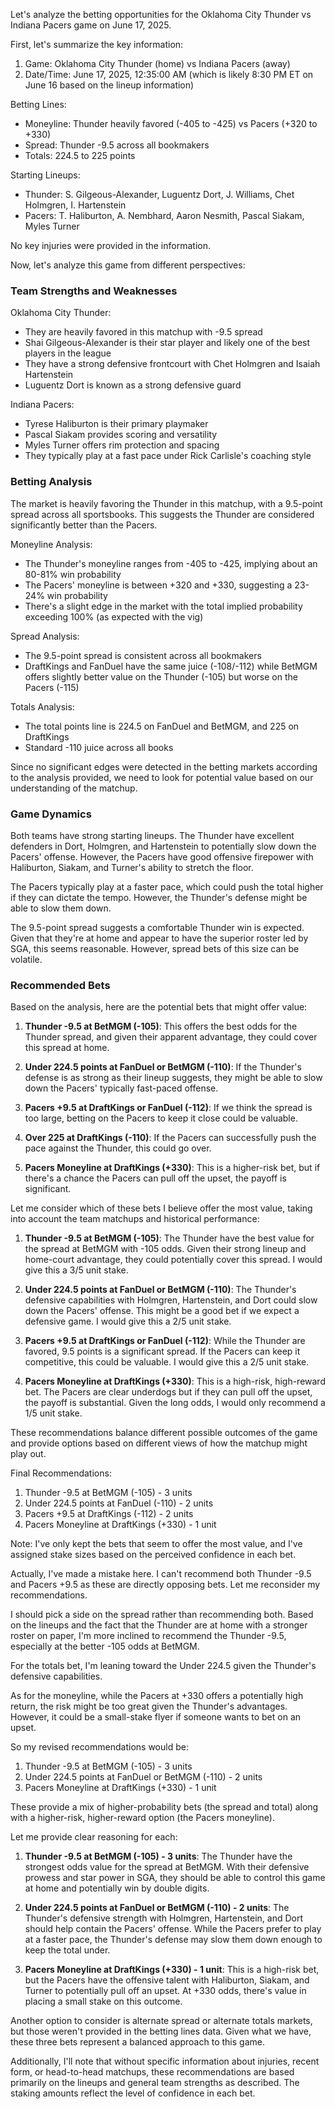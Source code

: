 Let's analyze the betting opportunities for the Oklahoma City Thunder vs Indiana Pacers game on June 17, 2025.

First, let's summarize the key information:

1. Game: Oklahoma City Thunder (home) vs Indiana Pacers (away)
2. Date/Time: June 17, 2025, 12:35:00 AM (which is likely 8:30 PM ET on June 16 based on the lineup information)

Betting Lines:
- Moneyline: Thunder heavily favored (-405 to -425) vs Pacers (+320 to +330)
- Spread: Thunder -9.5 across all bookmakers
- Totals: 224.5 to 225 points

Starting Lineups:
- Thunder: S. Gilgeous-Alexander, Luguentz Dort, J. Williams, Chet Holmgren, I. Hartenstein
- Pacers: T. Haliburton, A. Nembhard, Aaron Nesmith, Pascal Siakam, Myles Turner

No key injuries were provided in the information.

Now, let's analyze this game from different perspectives:

### Team Strengths and Weaknesses

Oklahoma City Thunder:
- They are heavily favored in this matchup with -9.5 spread
- Shai Gilgeous-Alexander is their star player and likely one of the best players in the league
- They have a strong defensive frontcourt with Chet Holmgren and Isaiah Hartenstein
- Luguentz Dort is known as a strong defensive guard

Indiana Pacers:
- Tyrese Haliburton is their primary playmaker
- Pascal Siakam provides scoring and versatility
- Myles Turner offers rim protection and spacing
- They typically play at a fast pace under Rick Carlisle's coaching style

### Betting Analysis

The market is heavily favoring the Thunder in this matchup, with a 9.5-point spread across all sportsbooks. This suggests the Thunder are considered significantly better than the Pacers.

Moneyline Analysis:
- The Thunder's moneyline ranges from -405 to -425, implying about an 80-81% win probability
- The Pacers' moneyline is between +320 and +330, suggesting a 23-24% win probability
- There's a slight edge in the market with the total implied probability exceeding 100% (as expected with the vig)

Spread Analysis:
- The 9.5-point spread is consistent across all bookmakers
- DraftKings and FanDuel have the same juice (-108/-112) while BetMGM offers slightly better value on the Thunder (-105) but worse on the Pacers (-115)

Totals Analysis:
- The total points line is 224.5 on FanDuel and BetMGM, and 225 on DraftKings
- Standard -110 juice across all books

Since no significant edges were detected in the betting markets according to the analysis provided, we need to look for potential value based on our understanding of the matchup.

### Game Dynamics

Both teams have strong starting lineups. The Thunder have excellent defenders in Dort, Holmgren, and Hartenstein to potentially slow down the Pacers' offense. However, the Pacers have good offensive firepower with Haliburton, Siakam, and Turner's ability to stretch the floor.

The Pacers typically play at a faster pace, which could push the total higher if they can dictate the tempo. However, the Thunder's defense might be able to slow them down.

The 9.5-point spread suggests a comfortable Thunder win is expected. Given that they're at home and appear to have the superior roster led by SGA, this seems reasonable. However, spread bets of this size can be volatile.

### Recommended Bets

Based on the analysis, here are the potential bets that might offer value:

1. **Thunder -9.5 at BetMGM (-105)**: This offers the best odds for the Thunder spread, and given their apparent advantage, they could cover this spread at home.

2. **Under 224.5 points at FanDuel or BetMGM (-110)**: If the Thunder's defense is as strong as their lineup suggests, they might be able to slow down the Pacers' typically fast-paced offense.

3. **Pacers +9.5 at DraftKings or FanDuel (-112)**: If we think the spread is too large, betting on the Pacers to keep it close could be valuable.

4. **Over 225 at DraftKings (-110)**: If the Pacers can successfully push the pace against the Thunder, this could go over.

5. **Pacers Moneyline at DraftKings (+330)**: This is a higher-risk bet, but if there's a chance the Pacers can pull off the upset, the payoff is significant.

Let me consider which of these bets I believe offer the most value, taking into account the team matchups and historical performance:

1. **Thunder -9.5 at BetMGM (-105)**: The Thunder have the best value for the spread at BetMGM with -105 odds. Given their strong lineup and home-court advantage, they could potentially cover this spread. I would give this a 3/5 unit stake.

2. **Under 224.5 points at FanDuel or BetMGM (-110)**: The Thunder's defensive capabilities with Holmgren, Hartenstein, and Dort could slow down the Pacers' offense. This might be a good bet if we expect a defensive game. I would give this a 2/5 unit stake.

3. **Pacers +9.5 at DraftKings or FanDuel (-112)**: While the Thunder are favored, 9.5 points is a significant spread. If the Pacers can keep it competitive, this could be valuable. I would give this a 2/5 unit stake.

4. **Pacers Moneyline at DraftKings (+330)**: This is a high-risk, high-reward bet. The Pacers are clear underdogs but if they can pull off the upset, the payoff is substantial. Given the long odds, I would only recommend a 1/5 unit stake.

These recommendations balance different possible outcomes of the game and provide options based on different views of how the matchup might play out.

Final Recommendations:
1. Thunder -9.5 at BetMGM (-105) - 3 units
2. Under 224.5 points at FanDuel (-110) - 2 units
3. Pacers +9.5 at DraftKings (-112) - 2 units
4. Pacers Moneyline at DraftKings (+330) - 1 unit

Note: I've only kept the bets that seem to offer the most value, and I've assigned stake sizes based on the perceived confidence in each bet.

Actually, I've made a mistake here. I can't recommend both Thunder -9.5 and Pacers +9.5 as these are directly opposing bets. Let me reconsider my recommendations.

I should pick a side on the spread rather than recommending both. Based on the lineups and the fact that the Thunder are at home with a stronger roster on paper, I'm more inclined to recommend the Thunder -9.5, especially at the better -105 odds at BetMGM.

For the totals bet, I'm leaning toward the Under 224.5 given the Thunder's defensive capabilities.

As for the moneyline, while the Pacers at +330 offers a potentially high return, the risk might be too great given the Thunder's advantages. However, it could be a small-stake flyer if someone wants to bet on an upset.

So my revised recommendations would be:

1. Thunder -9.5 at BetMGM (-105) - 3 units
2. Under 224.5 points at FanDuel or BetMGM (-110) - 2 units
3. Pacers Moneyline at DraftKings (+330) - 1 unit

These provide a mix of higher-probability bets (the spread and total) along with a higher-risk, higher-reward option (the Pacers moneyline).

Let me provide clear reasoning for each:

1. **Thunder -9.5 at BetMGM (-105) - 3 units**: The Thunder have the strongest odds value for the spread at BetMGM. With their defensive prowess and star power in SGA, they should be able to control this game at home and potentially win by double digits.

2. **Under 224.5 points at FanDuel or BetMGM (-110) - 2 units**: The Thunder's defensive strength with Holmgren, Hartenstein, and Dort should help contain the Pacers' offense. While the Pacers prefer to play at a faster pace, the Thunder's defense may slow them down enough to keep the total under.

3. **Pacers Moneyline at DraftKings (+330) - 1 unit**: This is a high-risk bet, but the Pacers have the offensive talent with Haliburton, Siakam, and Turner to potentially pull off an upset. At +330 odds, there's value in placing a small stake on this outcome.

Another option to consider is alternate spread or alternate totals markets, but those weren't provided in the betting lines data. Given what we have, these three bets represent a balanced approach to this game.

Additionally, I'll note that without specific information about injuries, recent form, or head-to-head matchups, these recommendations are based primarily on the lineups and general team strengths as described. The staking amounts reflect the level of confidence in each bet.